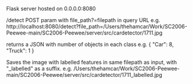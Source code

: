 Flask server hosted on 0.0.0.0:8080

/detect POST param with file_path?=filepath in query URL
e.g. http://localhost:8080/detect?file_path=/Users/thehamcar/Work/SC2006-Peewee-main/SC2006-Peewee/server/src/cardetector/1711.jpg

returns a JSON with number of objects in each class
e.g. {
    "Car": 8,
    "Truck": 1
}

Saves the image with labelled features in same filepath as input, with "_labelled" as a suffix.
e.g. /Users/thehamcar/Work/SC2006-Peewee-main/SC2006-Peewee/server/src/cardetector/1711_labelled.jpg

